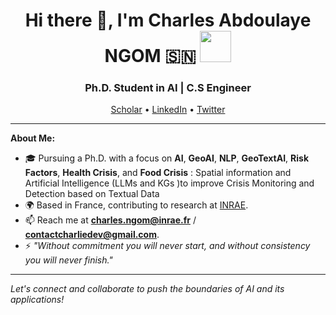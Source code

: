 <h1 align="center">Hi there 👋, I'm Charles Abdoulaye NGOM 🇸🇳 <img src="https://media.giphy.com/media/WUlplcMpOCEmTGBtBW/giphy.gif" width="50"></h1>

<h3 align="center">Ph.D. Student in AI | C.S Engineer </h3>

<p align="center">
  <a href="https://scholar.google.fr/citations?user=v2VkcZEAAAAJ&hl=fr&oi=ao">Scholar</a> •
  <a href="https://www.linkedin.com/in/charles-abdoulaye-ngom/">LinkedIn</a> •
  <a href="https://twitter.com/still_charay">Twitter</a> 
</p>

---

**About Me:**

- 🎓 Pursuing a Ph.D. with a focus on **AI**, **GeoAI**, **NLP**, **GeoTextAI**, **Risk Factors**, **Health Crisis**, and **Food Crisis** : Spatial information and Artificial Intelligence (LLMs and KGs )to improve Crisis Monitoring and Detection based on Textual Data
- 🌍 Based in France, contributing to research at [INRAE](https://www.inrae.fr/).
- 📫 Reach me at  **charles.ngom@inrae.fr** / **contactcharliedev@gmail.com**.
- ⚡ *"Without commitment you will never start, and without consistency you will never finish."*

---

*Let's connect and collaborate to push the boundaries of AI and its applications!*

